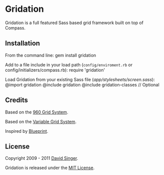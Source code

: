 # Gridation

Gridation is a full featured Sass based grid framework built on top of Compass.

## Installation

From the command line:
    gem install gridation

Add to a file include in your load path (`config/enviroment.rb` or config/initializers/compass.rb):
    require 'gridation'

Load Gridation from your existing Sass file (_app/stylesheets/screen.sass_):
    @import gridation
    @include gridation
    @include gridation-classes // Optional


## Credits
Based on the [960 Grid System](http://960.gs).

Based on the [Variable Grid System](http://www.spry-soft.com/grids).

Inspired by [Blueprint](http://www.blueprintcss.org).

## License
Copyright 2009 - 2011 [David Singer][david].

Gridation is released under the [MIT License][license].


[david]: http://ramaboo.com/david
[license]: https://github.com/ramaboo/gridation/blob/master/LICENSE

